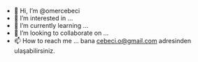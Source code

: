 - 👋 Hi, I’m @omercebeci
- 👀 I’m interested in ...
- 🌱 I’m currently learning ...
- 💞️ I’m looking to collaborate on ...
- 📫 How to reach me ...
bana cebeci.o@gmail.com adresinden ulaşabilirsiniz.
<!---
omercebeci/omercebeci is a ✨ special ✨ repository because its `README.md` (this file) appears on your GitHub profile.
You can click the Preview link to take a look at your changes.
--->

